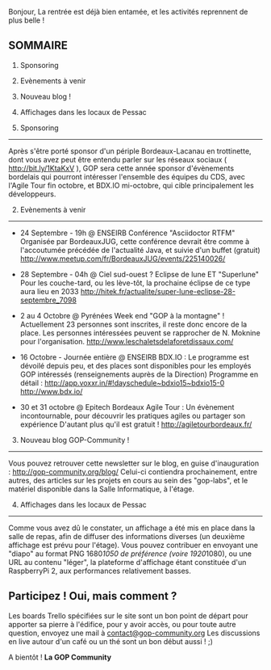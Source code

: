 Bonjour,
La rentrée est déjà bien entamée, et les activités reprennent de plus belle !

SOMMAIRE
--------
1. Sponsoring
2. Evènements à venir
3. Nouveau blog !
4. Affichages dans les locaux de Pessac


1. Sponsoring
-------------

Après s'être porté sponsor d'un périple Bordeaux-Lacanau en trottinette,
dont vous avez peut être entendu parler sur les réseaux sociaux ( http://bit.ly/1KtaKxV ),
GOP sera cette année sponsor d'évènements bordelais qui pourront intéresser 
l'ensemble des équipes du CDS, avec l'Agile Tour fin octobre, et BDX.IO mi-octobre,
qui cible principalement les développeurs.


2. Evènements à venir
---------------------

- 24 Septembre - 19h @ ENSEIRB
Conférence "Asciidoctor RTFM" 
Organisée par BordeauxJUG, cette conférence devrait être comme à l'accoutumée 
précédée de l'actualité Java, et suivie d'un buffet (gratuit)
http://www.meetup.com/fr/BordeauxJUG/events/225140026/

- 28 Septembre - 04h @ Ciel sud-ouest ?
Eclipse de lune ET "Superlune"
Pour les couche-tard, ou les lève-tôt, la prochaine éclipse de ce type aura lieu en 2033
http://hitek.fr/actualite/super-lune-eclipse-28-septembre_7098

- 2 au 4 Octobre @ Pyrénées
Week end "GOP à la montagne" !
Actuellement 23 personnes sont inscrites, il reste donc encore de la place. 
Les personnes intéressées peuvent se rapprocher de N. Moknine pour l'organisation.
http://www.leschaletsdelaforetdissaux.com/

- 16 Octobre - Journée entière @ ENSEIRB
BDX.IO :
Le programme est dévoilé depuis peu, et des places sont disponibles pour les employés
GOP intéressés (renseignements auprès de la Direction)
Programme en détail : http://app.voxxr.in/#!dayschedule~bdxio15~bdxio15-0
http://www.bdx.io/

- 30 et 31 octobre @ Epitech Bordeaux
Agile Tour : 
Un évènement incontournable, pour découvrir les pratiques agiles ou partager son expérience
D'autant plus qu'il est gratuit !
http://agiletourbordeaux.fr/


3. Nouveau blog GOP-Community !
-------------------------------

Vous pouvez retrouver cette newsletter sur le blog, en guise d'inauguration : 
http://gop-community.org/blog/
Celui-ci contiendra prochainement, entre autres, des articles sur les projets en cours au sein
des "gop-labs", et le matériel disponible dans la Salle Informatique, à l'étage.


4. Affichages dans les locaux de Pessac
---------------------------------------

Comme vous avez dû le constater, un affichage a été mis en place dans la salle de repas,
afin de diffuser des informations diverses (un deuxième affichage est prévu pour l'étage). 
Vous pouvez contribuer en envoyant une "diapo" au format PNG 1680*1050 de préférence 
(voire 1920*1080), ou une URL au contenu "léger", la plateforme d'affichage étant constituée
d'un RaspberryPi 2, aux performances relativement basses.


Participez ! Oui, mais comment ?
--------------------------------
Les boards Trello spécifiées sur le site sont un bon point de départ pour apporter sa pierre à l'édifice, 
pour y avoir accès, ou pour toute autre question, envoyez une mail à contact@gop-community.org 
Les discussions en live autour d'un café ou un thé sont un bon début aussi ! ;)


A bientôt !
__La GOP Community__
